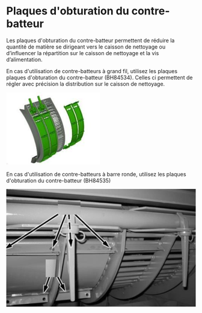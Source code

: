 # Plaques d'obturation du contre-batteur
Les plaques d'obturation du contre-batteur permettent de réduire la quantité de matière se dirigeant vers le caisson de nettoyage ou d’influencer la répartition sur le caisson de nettoyage et la vis d’alimentation.

En cas d'utilisation de contre-batteurs à grand fil, utilisez les plaques plaques d'obturation du contre-batteur (BH84534). Celles ci permettent de régler avec précision la distribution sur le caisson de nettoyage.

![images/img9.jpg](images/img9.jpg)

En cas d'utilisation de contre-batteurs à barre ronde, utilisez les plaques d'obturation du contre-batteur (BH84535)

![images/img10.jpg](images/img10.jpg)